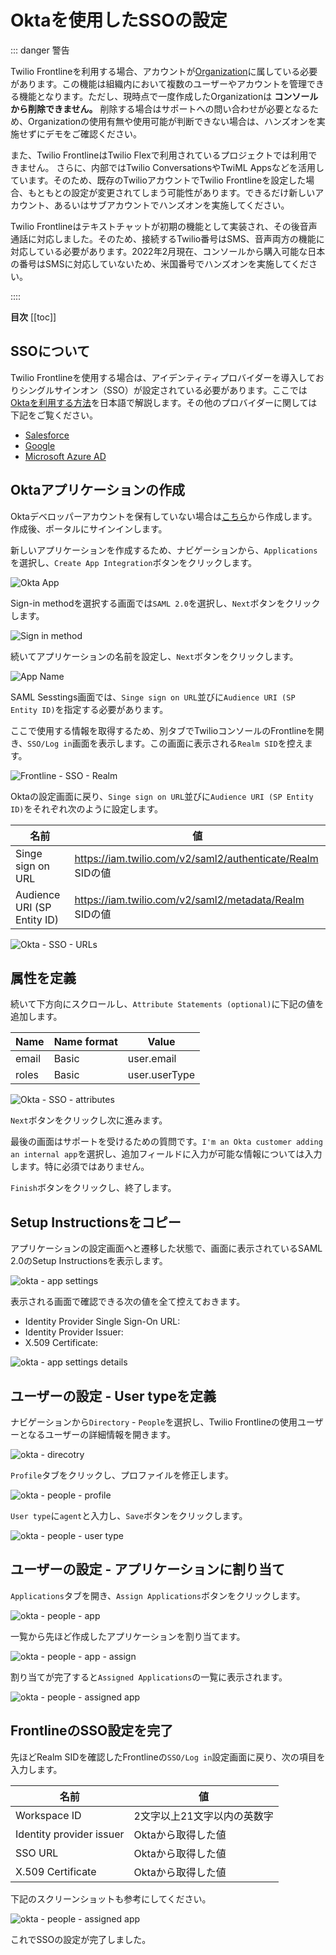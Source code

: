 # Oktaを使用したSSOの設定

::: danger 警告

Twilio Frontlineを利用する場合、アカウントが[Organization](https://www.twilio.com/docs/iam/organizations)に属している必要があります。この機能は組織内において複数のユーザーやアカウントを管理できる機能となります。ただし、現時点で一度作成したOrganizationは __コンソールから削除できません。__ 削除する場合はサポートへの問い合わせが必要となるため、Organizationの使用有無や使用可能が判断できない場合は、ハンズオンを実施せずにデモをご確認ください。

また、Twilio FrontlineはTwilio Flexで利用されているプロジェクトでは利用できません。 さらに、内部ではTwilio ConversationsやTwiML Appsなどを活用しています。そのため、既存のTwilioアカウントでTwilio Frontlineを設定した場合、もともとの設定が変更されてしまう可能性があります。できるだけ新しいアカウント、あるいはサブアカウントでハンズオンを実施してください。

Twilio Frontlineはテキストチャットが初期の機能として実装され、その後音声通話に対応しました。そのため、接続するTwilio番号はSMS、音声両方の機能に対応している必要があります。2022年2月現在、コンソールから購入可能な日本の番号はSMSに対応していないため、米国番号でハンズオンを実施してください。

::::


__目次__
[[toc]]

## SSOについて

Twilio Frontlineを使用する場合は、アイデンティティプロバイダーを導入しておりシングルサインオン（SSO）が設定されている必要があります。ここでは[Oktaを利用する方法](https://www.twilio.com/docs/frontline/sso/okta)を日本語で解説します。その他のプロバイダーに関しては下記をご覧ください。

- [Salesforce](https://www.twilio.com/docs/frontline/sso/salesforce)
- [Google](https://www.twilio.com/docs/frontline/sso/google)
- [Microsoft Azure AD](https://www.twilio.com/docs/frontline/sso/azure-ad)


## Oktaアプリケーションの作成

Oktaデベロッパーアカウントを保有していない場合は[こちら](https://developer.okta.com/)から作成します。作成後、ポータルにサインインします。

新しいアプリケーションを作成するため、ナビゲーションから、`Applications`を選択し、`Create App Integration`ボタンをクリックします。

![Okta App](./images/okta-create-app.png)

Sign-in methodを選択する画面では`SAML 2.0`を選択し、`Next`ボタンをクリックします。

![Sign in method](./images/okta-app-saml.png)

続いてアプリケーションの名前を設定し、`Next`ボタンをクリックします。

![App Name](./images/okta-app-name.png)

SAML Sesstings画面では、`Singe sign on URL`並びに`Audience URI (SP Entity ID)`を指定する必要があります。

ここで使用する情報を取得するため、別タブでTwilioコンソールのFrontlineを開き、`SSO/Log in`画面を表示します。この画面に表示される`Realm SID`を控えます。

![Frontline - SSO - Realm](./images/frontline-realm-sid.png)

Oktaの設定画面に戻り、`Singe sign on URL`並びに`Audience URI (SP Entity ID)`をそれぞれ次のように設定します。

|名前|値|
|---|---|
| Singe sign on URL| https://iam.twilio.com/v2/saml2/authenticate/Realm SIDの値|
| Audience URI (SP Entity ID)| https://iam.twilio.com/v2/saml2/metadata/Realm SIDの値|

![Okta - SSO - URLs](./images/okta-sso-urls.png)


## 属性を定義

続いて下方向にスクロールし、`Attribute Statements (optional)`に下記の値を追加します。

|Name| Name format| Value |
|---|---|---|
| email| Basic | user.email|
| roles| Basic| user.userType|

![Okta - SSO - attributes](./images/okta-sso-attributes.png)

`Next`ボタンをクリックし次に進みます。

最後の画面はサポートを受けるための質問です。`I'm an Okta customer adding an internal app`を選択し、追加フィールドに入力が可能な情報については入力します。特に必須ではありません。

`Finish`ボタンをクリックし、終了します。


## Setup Instructionsをコピー

アプリケーションの設定画面へと遷移した状態で、画面に表示されているSAML 2.0のSetup Instructionsを表示します。

![okta - app settings](./images/okta-sso-setup-instructions.png)

表示される画面で確認できる次の値を全て控えておきます。

- Identity Provider Single Sign-On URL:
- Identity Provider Issuer:
- X.509 Certificate:

![okta - app settings details](./images/okta-sso-instructions-details.png)


## ユーザーの設定 - User typeを定義

ナビゲーションから`Directory` - `People`を選択し、Twilio Frontlineの使用ユーザーとなるユーザーの詳細情報を開きます。

![okta - direcotry](./images/okta-people.png)

`Profile`タブをクリックし、プロファイルを修正します。

![okta - people - profile](./images/okta-people-profile-tab.png)

`User type`に`agent`と入力し、`Save`ボタンをクリックします。

![okta - people - user type](./images/okta-people-usertype.png)

## ユーザーの設定 - アプリケーションに割り当て

`Applications`タブを開き、`Assign Applications`ボタンをクリックします。

![okta - people - app](./images/okta-people-assign-app.png)

一覧から先ほど作成したアプリケーションを割り当てます。

![okta - people - app - assign](./images/okta-people-app-list.png)

割り当てが完了すると`Assigned Applications`の一覧に表示されます。

![okta - people - assigned app](./images/okta-people-assigned-apps.png)

## FrontlineのSSO設定を完了

先ほどRealm SIDを確認したFrontlineの`SSO/Log in`設定画面に戻り、次の項目を入力します。

|名前| 値 |
|---|---|
| Workspace ID| 2文字以上21文字以内の英数字 |
| Identity provider issuer| Oktaから取得した値|
| SSO URL| Oktaから取得した値|
| X.509 Certificate| Oktaから取得した値|

下記のスクリーンショットも参考にしてください。

![okta - people - assigned app](./images/frontline-sso-workspace.png)

これでSSOの設定が完了しました。
